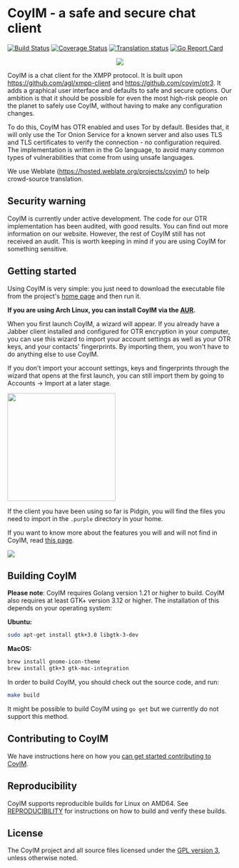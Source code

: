 # CoyIM - a safe and secure chat client

[![Build Status](https://github.com/coyim/coyim/workflows/CoyIM%20CI/badge.svg)](https://github.com/coyim/coyim/actions?query=workflow%3A%22CoyIM+CI%22)
[![Coverage Status](https://coveralls.io/repos/coyim/coyim/badge.svg?branch=main&service=github)](https://coveralls.io/github/coyim/coyim?branch=main)
[![Translation status](https://hosted.weblate.org/widgets/coyim/-/main/svg-badge.svg)](https://hosted.weblate.org/engage/coyim/)
[![Go Report Card](https://goreportcard.com/badge/github.com/coyim/coyim)](https://goreportcard.com/report/github.com/coyim/coyim)

<p align="center">
  <img src="build/osx/mac-bundle/coyim.iconset/icon_256x256.png">
</p>

CoyIM is a chat client for the XMPP protocol. It is built upon https://github.com/agl/xmpp-client and
https://github.com/coyim/otr3. It adds a graphical user interface and defaults to safe and secure options. Our ambition
is that it should be possible for even the most high-risk people on the planet to safely use CoyIM, without having to
make any configuration changes.

To do this, CoyIM has OTR enabled and uses Tor by default. Besides that, it will only use the Tor Onion Service for a
known server and also uses TLS and TLS certificates to verify the connection - no configuration required. The
implementation is written in the Go language, to avoid many common types of vulnerabilities that come from using unsafe
languages.

We use Weblate (https://hosted.weblate.org/projects/coyim/) to help crowd-source translation.


## Security warning

CoyIM is currently under active development. The code for our OTR implementation has been audited, with good
results. You can find out more information on our website. However, the rest of CoyIM still has not received an
audit. This is worth keeping in mind if you are using CoyIM for something sensitive.


## Getting started

Using CoyIM is very simple: you just need to download the executable file from the project's [home
page](https://coy.im/) and then run it.

**If you are using Arch Linux, you can install CoyIM via the [AUR](https://aur.archlinux.org/packages/coyim).**

When you first launch CoyIM, a wizard will appear. If you already have a Jabber client installed and configured for OTR
encryption in your computer, you can use this wizard to import your account settings as well as your OTR keys, and your
contacts' fingerprints. By importing them, you won't have to do anything else to use CoyIM.

If you don't import your account settings, keys and fingerprints through the wizard that opens at the first launch, you
can still import them by going to Accounts -> Import at a later stage.

<p align="left">
  <img src="images/wizard.png" height="242" width="242">
</p>

If the client you have been using so far is Pidgin, you will find the files you need to import in the `.purple`
directory in your home.

If you want to know more about the features you will and will not find in CoyIM, read [this
page](https://coy.im/features/).

<p align="left">
  <img src="images/main_window.png">
</p>


## Building CoyIM

**Please note**: CoyIM requires Golang version 1.21 or higher to build. CoyIM also requires at least GTK+ version 3.12
or higher. The installation of this depends on your operating system:

**Ubuntu:**

```sh
sudo apt-get install gtk+3.0 libgtk-3-dev
```

**MacOS:**

```sh
brew install gnome-icon-theme
brew install gtk+3 gtk-mac-integration
```

In order to build CoyIM, you should check out the source code, and run:

```sh
make build
```

It might be possible to build CoyIM using `go get` but we currently do not support this method.


## Contributing to CoyIM

We have instructions here on how you [can get started contributing to CoyIM](CONTRIBUTING.md).


## Reproducibility

CoyIM supports reproducible builds for Linux on AMD64. See [REPRODUCIBILITY](REPRODUCIBILITY.md) for instructions on how
to build and verify these builds.


## License

The CoyIM project and all source files licensed under the [GPL version 3](https://www.gnu.org/licenses/gpl-3.0.html),
unless otherwise noted.
